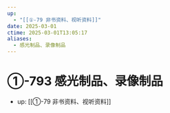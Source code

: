 ```yaml
---
up:
  - "[[①-79 非书资料、视听资料]]"
date: 2025-03-01
ctime: 2025-03-01T13:05:17
aliases:
  - 感光制品、录像制品
---
```


# ①-793 感光制品、录像制品

- up: [[①-79 非书资料、视听资料]]
